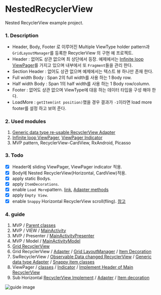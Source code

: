 # NestedRecyclerView
Nested RecyclerView example project.

### 1. Description  
- Header, Body, Footer 로 이루어진 Multiple ViewType holder pattern과 `GridLayoutManager`를 등록한 RecyclerView 의 구현 예 프로젝트. 
 - Header : 없어도 상관 없으며 최 상단에서 등장. 예제에서는 [Infinite loop ViewPager](https://github.com/ksu3101/NestedRecyclerView/blob/master/app/src/main/java/kr/swkang/nestedrecyclerview/utils/viewpagers/InfiniteViewPager.java)를 가지고 있으며 내부에서 또 `Fragment`들을 관리 한다. 
 - Section Header : 없어도 상관 없으며 예제에서는 텍스트 뷰 하나만 존재 한다. 
 - Full width Body : Span 2의 full width를 사용 하는 1 Body row. 
 - Half width Body : Span 1의 half width를 사용 하는 1 Body row/column. 
 - Footer : 없어도 상관 없으며 ViewType에 대응 하는 데이터 타입을 구성 해야 한다. 
 - LoadMore  : `getItem(int position)`했을 경우 결과가 `-1`이라면 load more footer를 설정 하고 보여 준다. 

### 2. Used modules
1. [Generic data type re-usable RecyclerView Adapter](https://github.com/ksu3101/NestedRecyclerView/blob/master/app/src/main/java/kr/swkang/nestedrecyclerview/utils/SwRecyclerViewAdapter.java)  
2. [Infinite loop ViewPager](https://github.com/ksu3101/NestedRecyclerView/blob/master/app/src/main/java/kr/swkang/nestedrecyclerview/utils/viewpagers/InfiniteViewPager.java), [ViewPager Indicator](https://github.com/ksu3101/NestedRecyclerView/blob/master/app/src/main/java/kr/swkang/nestedrecyclerview/utils/viewpagers/pagerindicator/ViewPagerIndicator.java) 
3. MVP pattern, RecyclerView-CardView, RxAndroid, Picasso  

### 3. Todo   
- [x] Header에 sliding ViewPager, ViewPager indicator 적용.  
- [x] Body에 Nested RecyclerView(Horizontal, CardView)적용. 
- [x] apply static Bodys.    
- [x] apply `ItemDecorations`. 
- [x] enable `Load More`pattern. [link](https://github.com/ksu3101/NestedRecyclerView/blob/master/app/src/main/java/kr/swkang/nestedrecyclerview/main/MainActivity.java#L100), [Adapter methods](https://github.com/ksu3101/NestedRecyclerView/blob/master/app/src/main/java/kr/swkang/nestedrecyclerview/main/list/MainRvAdapter.java#L172)
- [x] apply `Empty View`. 
- [x] enable `Snappy` Horizontal RecyclerView scroll(fling). [참고](http://stackoverflow.com/questions/26370289/snappy-scrolling-in-recyclerview)

### 4. guide
 1. MVP / [Parent classes](https://github.com/ksu3101/NestedRecyclerView/tree/master/app/src/main/java/kr/swkang/nestedrecyclerview/utils/mvp)
 2. MVP / VIEW / [MainActivity](https://github.com/ksu3101/NestedRecyclerView/blob/master/app/src/main/java/kr/swkang/nestedrecyclerview/main/MainActivity.java) 
 3. MVP / Presenter / [MainActivityPresenter](https://github.com/ksu3101/NestedRecyclerView/blob/master/app/src/main/java/kr/swkang/nestedrecyclerview/main/MainActivityPresenter.java)
 4. MVP / Model / [MainActivityModel](https://github.com/ksu3101/NestedRecyclerView/blob/master/app/src/main/java/kr/swkang/nestedrecyclerview/main/MainActivityModel.java)
 5. [Grid RecyclerView](https://github.com/ksu3101/NestedRecyclerView/blob/master/app/src/main/java/kr/swkang/nestedrecyclerview/main/MainActivity.java#L60)
 6. Grid RecyclerView / [Adapter](https://github.com/ksu3101/NestedRecyclerView/blob/master/app/src/main/java/kr/swkang/nestedrecyclerview/main/list/MainRvAdapter.java) / [Grid LayoutManager](https://github.com/ksu3101/NestedRecyclerView/blob/master/app/src/main/java/kr/swkang/nestedrecyclerview/main/MainActivity.java#L63) / [Item Decoration](https://github.com/ksu3101/NestedRecyclerView/blob/master/app/src/main/java/kr/swkang/nestedrecyclerview/main/list/MainRvItemDecoration.java)
 7. SwRecyclerView / [Observable Data changed RecyclerView](https://github.com/ksu3101/NestedRecyclerView/blob/master/app/src/main/java/kr/swkang/nestedrecyclerview/utils/rvs/SwRecyclerView.java) / [Generic data type Adapter](https://github.com/ksu3101/NestedRecyclerView/blob/master/app/src/main/java/kr/swkang/nestedrecyclerview/utils/rvs/SwRecyclerViewAdapter.java) / [Snappy item classes](https://github.com/ksu3101/NestedRecyclerView/tree/master/app/src/main/java/kr/swkang/nestedrecyclerview/utils/rvs/snappy)
 8. ViewPager / [classes](https://github.com/ksu3101/NestedRecyclerView/tree/master/app/src/main/java/kr/swkang/nestedrecyclerview/utils/viewpagers) / [Indicator](https://github.com/ksu3101/NestedRecyclerView/tree/master/app/src/main/java/kr/swkang/nestedrecyclerview/utils/viewpagers/pagerindicator) / [Implement Header of Main RecyclerView](https://github.com/ksu3101/NestedRecyclerView/blob/master/app/src/main/java/kr/swkang/nestedrecyclerview/main/list/MainRvAdapter.java#L83)
 9. Sub Horizontal [RecyclerView Implement](https://github.com/ksu3101/NestedRecyclerView/blob/master/app/src/main/java/kr/swkang/nestedrecyclerview/main/list/MainRvAdapter.java#L100) / [Adapter](https://github.com/ksu3101/NestedRecyclerView/blob/master/app/src/main/java/kr/swkang/nestedrecyclerview/main/list/SectionRvAdapter.java) / [Item decoration](https://github.com/ksu3101/NestedRecyclerView/blob/master/app/src/main/java/kr/swkang/nestedrecyclerview/main/list/SubHorRvItemDecoration.java)

![guide image](https://github.com/ksu3101/TIL/blob/master/Android/images/nested_rv_guide.png)

